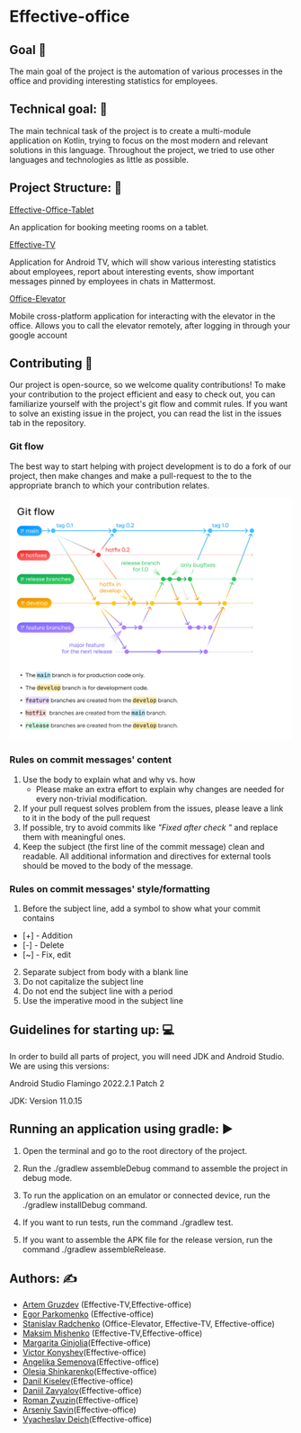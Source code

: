 # Effective-office

## Goal :dart:

The main goal of the project is the automation of various processes in the office and providing
interesting statistics for employees.

## Technical goal: :wrench:

The main technical task of the project is to create a multi-module application on Kotlin,
trying to focus on the most modern and relevant solutions in this language. Throughout the project,
we tried to use other languages and
technologies as little as possible.

## Project Structure: :dizzy:

[Effective-Office-Tablet](tabletApp/README.md)

An application for booking meeting rooms on a tablet.

[Effective-TV](tv-app/effecticeTV/README.md)

Application for Android TV, which will show various interesting statistics about
employees, report about interesting events, show important messages pinned by employees in chats in
Mattermost.

[Office-Elevator](composeApp/README.md)

Mobile cross-platform application for interacting with the elevator in the office. Allows you to
call the elevator remotely, after logging in through your google account

## Contributing :raised_hands:

Our project is open-source, so we welcome quality contributions! To make your contribution to the
project efficient and easy to check out, you can familiarize yourself with the project's git flow
and commit rules. If you want to solve an existing issue in the project, you can read the list in
the issues tab in the repository.

### Git flow

The best way to start helping with project development is to do a fork of our project, then make
changes and make a pull-request to the to the appropriate branch to which your contribution relates.

<img src="/assets/git-flow-image.png"> 

### Rules on commit messages' content

1. Use the body to explain what and why vs. how
    * Please make an extra effort to explain why changes are needed for every non-trivial
      modification.
2. If your pull request solves problem from the issues, please leave a link to it in the body of the
   pull request
3. If possible, try to avoid commits like *"Fixed after check "* and replace them with meaningful
   ones.
4. Keep the subject (the first line of the commit message) clean and readable. All additional
   information and directives for external tools
   should be moved to the body of the message.

### Rules on commit messages' style/formatting

1. Before the subject line, add a symbol to show what your commit contains

* [+] - Addition
* [-] - Delete
* [~] - Fix, edit

2. Separate subject from body with a blank line
3. Do not capitalize the subject line
4. Do not end the subject line with a period
5. Use the imperative mood in the subject line

## Guidelines for starting up: :computer:

In order to build all parts of project, you will need JDK and Android Studio. We are using this
versions:

Android Studio Flamingo 2022.2.1 Patch 2

JDK: Version 11.0.15

## Running an application using gradle: :arrow_forward:

1. Open the terminal and go to the root directory of the project.

2. Run the ./gradlew assembleDebug command to assemble the project in debug mode.

3. To run the application on an emulator or connected device, run the ./gradlew installDebug
   command.

4. If you want to run tests, run the command ./gradlew test.

5. If you want to assemble the APK file for the release version, run the command ./gradlew
   assembleRelease.

## Authors: :writing_hand:

* [Artem Gruzdev](https://github.com/gull192) (Effective-TV,Effective-office)
* [Egor Parkomenko](https://github.com/1MPULSEONE) (Effective-office)
* [Stanislav Radchenko](https://github.com/Radch-enko) (Office-Elevator, Effective-TV,
  Effective-office)
* [Maksim Mishenko](https://github.com/UserNameMax) (Effective-TV,Effective-office)
* [Margarita Ginjolia](https://github.com/MargaritaDj)(Effective-office)
* [Victor Konyshev](https://github.com/DireRaven-exe)(Effective-office)
* [Angelika Semenova](https://github.com/Liker4ik26)(Effective-office)
* [Olesia Shinkarenko](https://github.com/OlesiaShinkarenko)(Effective-office)
* [Danil Kiselev](https://github.com/kiselev-danil)(Effective-office)
* [Daniil Zavyalov](https://github.com/zavyalov-daniil)(Effective-office)
* [Roman Zyuzin](https://github.com/Roman194)(Effective-office)
* [Arseniy Savin](https://github.com/ayusavin)(Effective-office)
* [Vyacheslav Deich](https://github.com/plumsoftware)(Effective-office)
